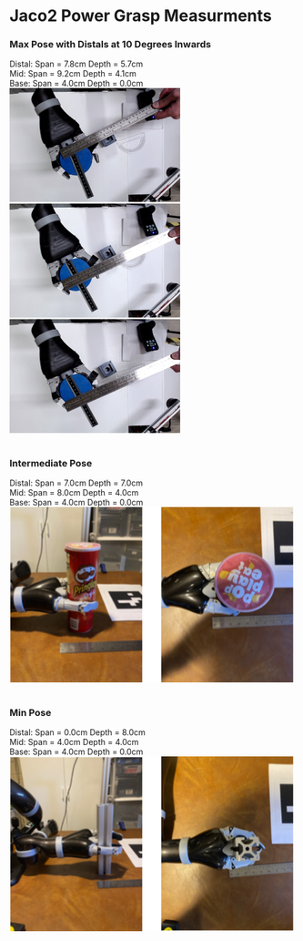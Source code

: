 # Jaco2 Power Grasp Measurments


### Max Pose with Distals at 10 Degrees Inwards

Distal: Span = 7.8cm Depth = 5.7cm <br>
Mid: Span = 9.2cm Depth = 4.1cm <br>
Base: Span = 4.0cm Depth = 0.0cm <br>
<img src="Images/Jaco2_power_max_base.jpg" width="300"> <img src="Images/Jaco2_power_max_mid.jpg" width="300"> <img src="Images/Jaco2_power_max_distal.jpg" width="300"> <br>
<br>

### Intermediate Pose

Distal: Span = 7.0cm Depth = 7.0cm <br>
Mid: Span = 8.0cm Depth = 4.0cm <br>
Base: Span = 4.0cm Depth = 0.0cm <br>
<img src="Images/Jaco2_power_mid.png" width="500"> <br>
<br>

### Min Pose

Distal: Span = 0.0cm Depth = 8.0cm <br>
Mid: Span = 4.0cm Depth = 4.0cm <br>
Base: Span = 4.0cm Depth = 0.0cm <br>
<img src="Images/Jaco2_power_min.png" width="500"> <br>
